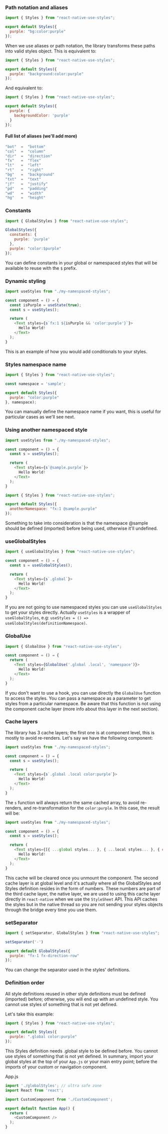 ### Path notation and aliases

```js
import { Styles } from "react-native-use-styles";

export default Styles({
  purple: "bg:color:purple"
});
```

When we use aliases or path notation, the library transforms these paths into valid styles object. This is equivalent to:

```js
import { Styles } from "react-native-use-styles";

export default Styles({
  purple: "background:color:purple"
});
```

And equivalent to:

```js
import { Styles } from "react-native-use-styles";

export default Styles({
  purple: {
    backgroundColor: 'purple'
  }
});
```

#### Full list of aliases (we'll add more)

```js
"bot"  =  "bottom"
"col"  =  "column"
"dir"  =  "direction"
"fx"   =  "flex"
"lt"   =  "left"
"rt"   =  "right"
"bg"   =  "background"
"txt"  =  "text"
"jf"   =  "justify"
"pd"   =  "padding"
"wd"   =  "width"
"hg"   =  "height"
```

### Constants

```js
import { GlobalStyles } from "react-native-use-styles";

GlobalStyles({
  constants: {
    purple: 'purple'
  },
  purple: "color:$purple"
});
```

You can define constants in your global or namespaced styles that will be available to reuse with the `$` prefix.

### Dynamic styling

```js
import useStyles from "./my-namespaced-styles";

const component = () ⇒ {
  const isPurple = useState(true);
  const s = useStyles();

  return (
    <Text styles={s`fx:1 ${isPurple && 'color:purple'}`}>
      Hello World!
    </Text>
  );
}
```

This is an example of how you would add conditionals to your styles.

### Styles namespace name

```js
import { Styles } from "react-native-use-styles";

const namespace = 'sample';

export default Styles({
  purple: "color:purple"
}, namespace);
```

You can manually define the namespace name if you want, this is useful for particular cases as we'll see next.

### Using another namespaced style

```js
import useStyles from "./my-namespaced-styles";

const component = () ⇒ {
  const s = useStyles();

  return (
    <Text styles={s`@sample.purple`}>
      Hello World!
    </Text>
  );
}
```

```js
import { Styles } from "react-native-use-styles";

export default Styles({
  anotherNamespace: "fx:1 @sample.purple"
});
```

Something to take into consideration is that the namespace @sample should be defined (imported) before being used, otherwise it'll undefined.

### useGlobalStyles

```js
import { useGlobalStyles } from "react-native-use-styles";

const component = () ⇒ {
  const s = useGlobalStyles();

  return (
    <Text styles={s`.global`}>
      Hello World!
    </Text>
  );
}
```

If you are not going to use namespaced styles you can use `useGlobalStyles` to get your styles directly. Actually `useStyles` is a wrapper of `useGlobalStyles`, e.g: `useStyles = () => useGlobalStyles(definitionNamespace)`.

### GlobalUse

```js
import { GlobalUse } from "react-native-use-styles";

const component = () ⇒ {
  return (
    <Text styles={GlobalUse('.global .local', 'namespace')}>
      Hello World!
    </Text>
  );
}
```

If you don't want to use a hook, you can use directly the `GlobalUse` function to access the styles. You can pass a namespace as a parameter to get styles from a particular namespace. Be aware that this function is not using the component cache layer (more info about this layer in the next section). 

### Cache layers

The library has 3 cache layers; the first one is at component level, this is mostly to avoid re-renders. Let's say we have the following component:

```js
import useStyles from "./my-namespaced-styles";

const component = () ⇒ {
  const s = useStyles();

  return (
    <Text styles={s`.global .local color:purple`}>
      Hello World!
    </Text>
  );
}
```

The `s` function will always return the same cached array, to avoid re-renders, and re-transformation for the `color:purple`. In this case, the result will be:

```js
import useStyles from "./my-namespaced-styles";

const component = () ⇒ {
  const s = useStyles();

  return (
    <Text styles={[{ ...global styles... }, { ...local styles... }, { color: purple }]}>
      Hello World!
    </Text>
  );
}
```

This cache will be cleared once you unmount the component. The second cache layer is at global level and it's actually where all the GlobalStyles and Styles definition resides in the form of numbers. These numbers are part of the third cache layer, the native layer, we are used to using this cache layer directly in `react-native` when we use the `StyleSheet` API. This API caches the styles but in the native thread so you are not sending your styles objects through the bridge every time you use them.

### setSeparator

```js
import { setSeparator, GlobalStyles } from "react-native-use-styles";

setSeparator('-')

export default GlobalStyles({
  purple: "fx-1 fx-direction-row"
});
```

You can change the separator used in the styles' definitions.

### Definition order

All style definitions reused in other style definitions must be defined (imported) before; otherwise, you will end up with an undefined style. You cannot use styles of something that is not yet defined.

Let's take this example:

```js
import { Styles } from "react-native-use-styles";

export default Styles({
  purple: ".global color:purple"
});
```

This Styles definition needs .global style to be defined before. You cannot use styles of something that is not yet defined. In summary, import your global styles at the top of your `App.js` or your main entry point; before the imports of your custom or navigation component.

App.js
```js
import './globalStyles'; // ultra safe zone
import React from 'react';

import CustomComponent from './CustomComponent';

export default function App() {
  return (
    <CustomComponent />
  );
}
```
